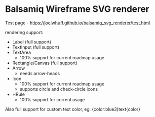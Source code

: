 # Balsamiq Wireframe SVG renderer

Test page - https://joelwhuff.github.io/balsamiq_svg_renderer/test.html

rendering support:

- Label (full support)
- TextInput (full support)
- TextArea
  - 100% support for current roadmap usage
- Rectangle/Canvas (full support)
- Arrow
  - needs arrow-heads
- Icon
  - 100% support for current roadmap usage
  - supports circle and check-circle icons
- HRule
  - 100% support for current usage

Also full support for custom text color, eg: {color:blue3}text{color}
